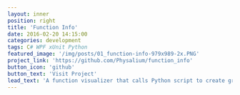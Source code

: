 ```yaml
---
layout: inner
position: right
title: 'Function Info'
date: 2016-02-20 14:15:00
categories: development
tags: C# WPF xUnit Python
featured_image: '/img/posts/01_function-info-979x989-2x.PNG'
project_link: 'https://github.com/Physalium/function_info'
button_icon: 'github'
button_text: 'Visit Project'
lead_text: 'A function visualizer that calls Python script to create graph.'
---
```

